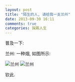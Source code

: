 ```yaml
---
layout: post
title: "陌生的人, 请给我一支兰州"
date: 2013-09-30 16:11
comments: true
categories: 挨踢人生
---
```

<!-- more -->

普及一下:

兰州: 一种烟, 如图所示:

![兰州](/images/2013-9/lanzhou.jpg "兰州")
![兰州](/images/2013-9/lanzhou2.jpg "兰州")

钦此.